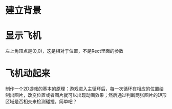 # 建立背景

# 显示飞机

左上角顶点是(0,0)，这是相对于位置，不是Rect里面的参数

# 飞机动起来
制作一个2D游戏的基本的原理：游戏进入主循环后，每一次循环在相应的位置绘制出图片，改变位置或者图片就可以出现动画效果；然后通过判断两张图片的矩形区域是否相交来检测碰撞。简单吧？